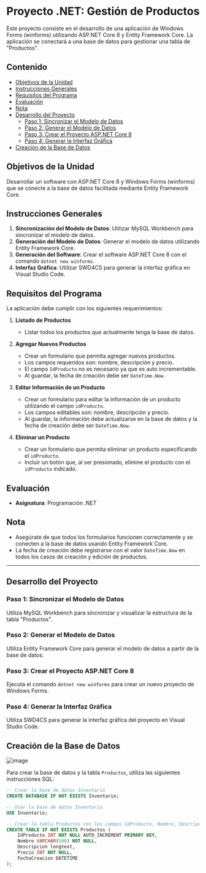 # Proyecto .NET: Gestión de Productos

Este proyecto consiste en el desarrollo de una aplicación de Windows Forms (winforms) utilizando ASP.NET Core 8 y Entity Framework Core. La aplicación se conectará a una base de datos para gestionar una tabla de "Productos".

## Contenido

- [Objetivos de la Unidad](#objetivos-de-la-unidad)
- [Instrucciones Generales](#instrucciones-generales)
- [Requisitos del Programa](#requisitos-del-programa)
- [Evaluación](#evaluación)
- [Nota](#nota)
- [Desarrollo del Proyecto](#desarrollo-del-proyecto)
  - [Paso 1: Sincronizar el Modelo de Datos](#paso-1-sincronizar-el-modelo-de-datos)
  - [Paso 2: Generar el Modelo de Datos](#paso-2-generar-el-modelo-de-datos)
  - [Paso 3: Crear el Proyecto ASP.NET Core 8](#paso-3-crear-el-proyecto-aspnet-core-8)
  - [Paso 4: Generar la Interfaz Gráfica](#paso-4-generar-la-interfaz-gráfica)
- [Creación de la Base de Datos](#creación-de-la-base-de-datos)

## Objetivos de la Unidad

Desarrollar un software con ASP.NET Core 8 y Windows Forms (winforms) que se conecte a la base de datos facilitada mediante Entity Framework Core.

## Instrucciones Generales

1. **Sincronización del Modelo de Datos**: Utilizar MySQL Workbench para sincronizar el modelo de datos.
2. **Generación del Modelo de Datos**: Generar el modelo de datos utilizando Entity Framework Core.
3. **Generación del Software**: Crear el software ASP.NET Core 8 con el comando `dotnet new winforms`.
4. **Interfaz Gráfica**: Utilizar SWD4CS para generar la interfaz gráfica en Visual Studio Code.

## Requisitos del Programa

La aplicación debe cumplir con los siguientes requerimientos:

1. **Listado de Productos** 
   - Listar todos los productos que actualmente tenga la base de datos.

2. **Agregar Nuevos Productos** 
   - Crear un formulario que permita agregar nuevos productos.
   - Los campos requeridos son: nombre, descripción y precio.
   - El campo `IdProducto` no es necesario ya que es auto incrementable.
   - Al guardar, la fecha de creación debe ser `DateTime.Now`.

3. **Editar Información de un Producto** 
   - Crear un formulario para editar la información de un producto utilizando el campo `idProducto`.
   - Los campos editables son: nombre, descripción y precio.
   - Al guardar, la información debe actualizarse en la base de datos y la fecha de creación debe ser `DateTime.Now`.

4. **Eliminar un Producto** 
   - Crear un formulario que permita eliminar un producto especificando el `idProducto`.
   - Incluir un botón que, al ser presionado, elimine el producto con el `idProducto` indicado.

## Evaluación

- **Asignatura**: Programación .NET 

## Nota

- Asegúrate de que todos los formularios funcionen correctamente y se conecten a la base de datos usando Entity Framework Core.
- La fecha de creación debe registrarse con el valor `DateTime.Now` en todos los casos de creación y edición de productos.

---

## Desarrollo del Proyecto

### Paso 1: Sincronizar el Modelo de Datos

Utiliza MySQL Workbench para sincronizar y visualizar la estructura de la tabla "Productos".

### Paso 2: Generar el Modelo de Datos

Utiliza Entity Framework Core para generar el modelo de datos a partir de la base de datos.

### Paso 3: Crear el Proyecto ASP.NET Core 8

Ejecuta el comando `dotnet new winforms` para crear un nuevo proyecto de Windows Forms.

### Paso 4: Generar la Interfaz Gráfica

Utiliza SWD4CS para generar la interfaz gráfica del proyecto en Visual Studio Code.

## Creación de la Base de Datos

![image](https://github.com/JorellStudent/WFCrud/assets/167504858/1697d040-8e82-4001-a590-7db2f799bcce)

Para crear la base de datos y la tabla `Productos`, utiliza las siguientes instrucciones SQL:

```sql
-- Crear la base de datos Inventario
CREATE DATABASE IF NOT EXISTS Inventario;

-- Usar la base de datos Inventario
USE Inventario;

-- Crear la tabla Productos con los campos IdProducto, Nombre, Descripcion y Precio
CREATE TABLE IF NOT EXISTS Productos (
    IdProducto INT NOT NULL AUTO_INCREMENT PRIMARY KEY,
    Nombre VARCHAR(500) NOT NULL,
    Descripcion longtext,
    Precio INT NOT NULL,
    FechaCreacion DATETIME 
);
